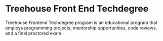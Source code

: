# Treehouse Front End Techdegree

Treehouse Frontend Techdegree program is an educational program that employs programming projects, mentorship opportunities, code reviews, and a final proctored exam.
